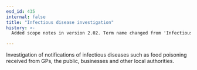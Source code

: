 ```yaml
---
esd_id: 435
internal: false
title: "Infectious disease investigation"
history: >-
  Added scope notes in version 2.02. Term name changed from 'Infectious diseases' to 'Health - infectious diseases - investigation' in version 3.00. Name changed to 'Infectious disease investigation'.

---
```


Investigation of notifications of infectious diseases such as food poisoning received from GPs, the public, businesses and other local authorities.


